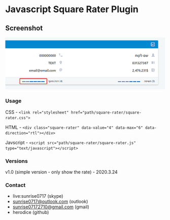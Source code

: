 # Javascript Square Rater Plugin

## Screenshot
![square rater](screenshot.png)

### Usage
CSS - `<link rel="stylesheet" href="path/square-rater/square-rater.css">`

HTML - `<div class="square-rater" data-value="4" data-max="6" data-direction="rtl"></div>`

Javscript - `<script src="path/square-rater/square-rater.js" type="text/javascript"></script>`

### Versions
v1.0 (simple version - only show the rate) - 2020.3.24

### Contact
* live:sunrise0717 (skype)
* sunrise0717@outlook.com (outlook)
* sunrise07172710@gmail.com (gmail)
* herodice (github)